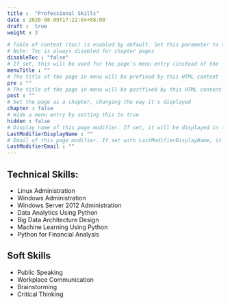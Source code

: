 ```yaml
---
title :  "Professional Skills"
date : 2020-08-09T17:22:04+08:00
draft :  true
weight : 3

# Table of content (toc) is enabled by default. Set this parameter to true to disable it.
# Note: Toc is always disabled for chapter pages
disableToc : "false"
# If set, this will be used for the page's menu entry (instead of the `title` attribute)
menuTitle : ""
# The title of the page in menu will be prefixed by this HTML content
pre : ""
# The title of the page in menu will be postfixed by this HTML content
post : ""
# Set the page as a chapter, changing the way it's displayed
chapter : false
# Hide a menu entry by setting this to true
hidden : false
# Display name of this page modifier. If set, it will be displayed in the footer.
LastModifierDisplayName : ""
# Email of this page modifier. If set with LastModifierDisplayName, it will be displayed in the footer
LastModifierEmail : ""
---
```


## Technical Skills:

- Linux Administration
- Windows Administration
- Windows Server 2012 Administration
- Data Analytics Using Python
- Big Data Architecture Design
- Machine Learning Using Python
- Python for Financial Analysis

## Soft Skills

- Public Speaking
- Workplace Communication
- Brainstorming
- Critical Thinking 